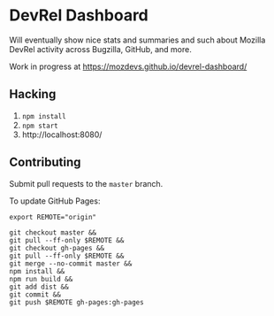 # DevRel Dashboard

Will eventually show nice stats and summaries and such about Mozilla DevRel activity across Bugzilla, GitHub, and more.

Work in progress at https://mozdevs.github.io/devrel-dashboard/

## Hacking

1. `npm install`
2. `npm start`
3. http://localhost:8080/

## Contributing

Submit pull requests to the `master` branch.

To update GitHub Pages:

```
export REMOTE="origin"

git checkout master &&
git pull --ff-only $REMOTE &&
git checkout gh-pages &&
git pull --ff-only $REMOTE &&
git merge --no-commit master &&
npm install &&
npm run build &&
git add dist &&
git commit &&
git push $REMOTE gh-pages:gh-pages
```

